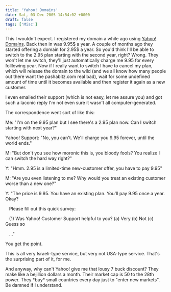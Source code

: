 ```yaml
---
title: 'Yahoo! Domains'
date: Sat, 03 Dec 2005 14:54:02 +0000
draft: false
tags: ['Misc']
---
```


This I wouldn't expect. I registered my domain a while ago using [Yahoo! Domains](http://smallbusiness.yahoo.com/domains/). Back then in was 9.95$ a year. A couple of months ago they started offering a domain for 2.95$ a year. So you'd think I'll be able to switch to the 2.95 plan starting with the second year, right? Wrong. They won't let me switch, they'll just automatically charge me 9.95 for every folllowing year. Now if I really want to switch I have to cancel my plan, which will release the domain to the wild (and we all know how many people out there want the pashabitz.com real bad), wait for some undefined amount of time until it becomes available and then register it again as a new customer.

I even emailed their support (which is not easy, let me assure you) and got such a laconic reply I'm not even sure it wasn't all computer-generated.

The correspondence went sort of like this:

Me: "I'm on the 9.95 plan but I see there's a 2.95 plan now. Can I switch starting with next year?"

Yahoo! Support: "No, you can't. We'll charge you 9.95 forever, until the world ends."

M: "But don't you see how moronic this is, you bloody fools? You realize I can switch the hard way right?"

Y: "Hmm. 2.95 is a limited-time new-customer offer, you have to pay 9.95"

M: "Are you even listening to me? Why would you treat an existing customer worse than a new one?"

Y: "The price is 9.95. You have an existing plan. You'll pay 9.95 once a year. Okay?

   Please fill out this quick survey:

   (1) Was Yahoo! Customer Support helpful to you? (a) Very (b) Not (c) Guess so

   ..."

You get the point.

This is all very Israeli-type service, but very not USA-type service. That's the surprising part of it, for me.

And anyway, why can't Yahoo! give me that lousy 7 buck discount? They make like a bejillion dollars a month. Their market cap is 50 to the 28th power. They \*buy\* small countries every day just to "enter new markets". Be damned if I understand.